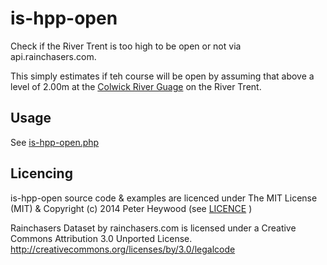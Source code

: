is-hpp-open
===========

Check if the River Trent is too high to be open or not via api.rainchasers.com.

This simply estimates if teh course will be open by assuming that above a level of 2.00m at the [Colwick River Guage](http://www.environment-agency.gov.uk/homeandleisure/floods/riverlevels/120752.aspx?stationId=2102) on the River Trent.

Usage
-----
See [is-hpp-open.php](https://github.com/peethwd/is-hpp-open/blob/master/is-hpp-open/examples.php)



Licencing 
---------
is-hpp-open source code & examples are licenced under The MIT License (MIT) & Copyright (c) 2014 Peter Heywood (see [LICENCE](https://github.com/peethwd/is-hpp-open/blob/master/LICENSE]) )

Rainchasers Dataset by rainchasers.com is licensed under a Creative Commons Attribution 3.0 Unported License.
http://creativecommons.org/licenses/by/3.0/legalcode



